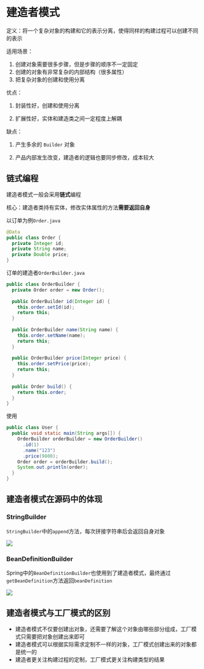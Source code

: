 # 建造者模式

定义：将一个复杂对象的构建和它的表示分离，使得同样的构建过程可以创建不同的表示

适用场景：

1. 创建对象需要很多步骤，但是步骤的顺序不一定固定
2. 创建的对象有非常复杂的内部结构（很多属性）
3. 把复杂对象的创建和使用分离

优点：

1. 封装性好，创建和使用分离

2. 扩展性好，实体和建造类之间一定程度上解耦

缺点：

1. 产生多余的 `Builder` 对象

2. 产品内部发生改变，建造者的逻辑也要同步修改，成本较大



## 链式编程

建造者模式一般会采用**链式**编程

核心：建造者类持有实体，修改实体属性的方法**需要返回自身**

以订单为例`Order.java`

```java
@Data
public class Order {
  private Integer id;
  private String name;
  private Double price;
}
```

订单的建造者`OrderBuilder.java`

```java
public class OrderBuilder {
  private Order order = new Order();
  
  public OrderBuilder id(Integer id) {
    this.order.setId(id);
    return this;
  }
  
  public OrderBuilder name(String name) {
    this.order.setName(name);
    return this;
  }
  
  public OrderBuilder price(Integer price) {
    this.order.setPrice(price);
    return this;
  }
  
  public Order build() {
    return this.order;
  }
}
```

使用

```java
public class User {
  public void static main(String args[]) {
    OrderBuilder orderBuilder = new OrderBuilder()
      .id(1)
      .name("123")
      .price(9800);
    Order order = orderBuilder.build();
    System.out.println(order);
  }
}
```



## 建造者模式在源码中的体现

### StringBuilder

`StringBuilder`中的`append`方法，每次拼接字符串后会返回自身对象

![](https://gitee.com/ngwingbun/picgo-image/raw/master/images/20210917222313.png)



### BeanDefinitionBuilder

Spring中的`BeanDefinitionBuilder`也使用到了建造者模式，最终通过`getBeanDefinition`方法返回`beanDefinition`

![](https://gitee.com/ngwingbun/picgo-image/raw/master/images/20210917223035.png)



## 建造者模式与工厂模式的区别

- 建造者模式不仅要创建出对象，还需要了解这个对象由哪些部分组成，工厂模式只需要把对象创建出来即可
- 建造者模式可以根据实际需求定制不一样的对象，工厂模式创建出来的对象都是统一的
- 建造者更关注构建过程的定制，工厂模式更关注构建类型的结果

